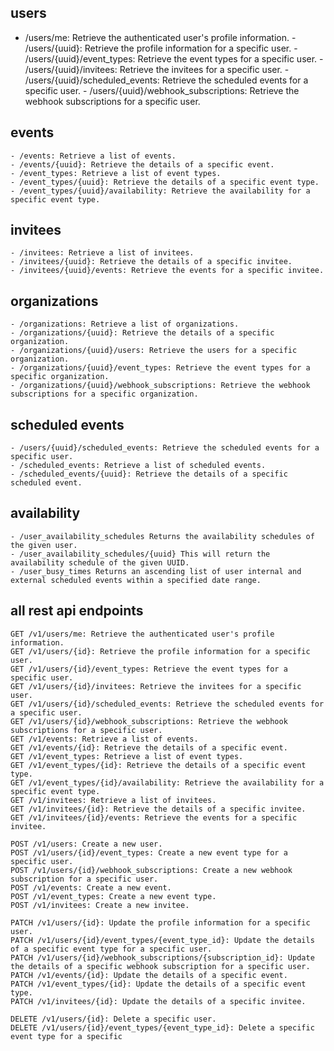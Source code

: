 ## users 
   - /users/me: Retrieve the authenticated user's profile information.
    - /users/{uuid}: Retrieve the profile information for a specific user.
    - /users/{uuid}/event_types: Retrieve the event types for a specific user.
    - /users/{uuid}/invitees: Retrieve the invitees for a specific user.
    - /users/{uuid}/scheduled_events: Retrieve the scheduled events for a specific user.
    - /users/{uuid}/webhook_subscriptions: Retrieve the webhook subscriptions for a specific user.

## events
    - /events: Retrieve a list of events.
    - /events/{uuid}: Retrieve the details of a specific event.
    - /event_types: Retrieve a list of event types.
    - /event_types/{uuid}: Retrieve the details of a specific event type.
    - /event_types/{uuid}/availability: Retrieve the availability for a specific event type.

## invitees
    - /invitees: Retrieve a list of invitees.
    - /invitees/{uuid}: Retrieve the details of a specific invitee.
    - /invitees/{uuid}/events: Retrieve the events for a specific invitee.

## organizations
    - /organizations: Retrieve a list of organizations.
    - /organizations/{uuid}: Retrieve the details of a specific organization.
    - /organizations/{uuid}/users: Retrieve the users for a specific organization.
    - /organizations/{uuid}/event_types: Retrieve the event types for a specific organization.
    - /organizations/{uuid}/webhook_subscriptions: Retrieve the webhook subscriptions for a specific organization.

## scheduled events 
    - /users/{uuid}/scheduled_events: Retrieve the scheduled events for a specific user.
    - /scheduled_events: Retrieve a list of scheduled events.
    - /scheduled_events/{uuid}: Retrieve the details of a specific scheduled event.

## availability
    - /user_availability_schedules Returns the availability schedules of the given user.
    - /user_availability_schedules/{uuid} This will return the availability schedule of the given UUID.
    - /user_busy_times Returns an ascending list of user internal and external scheduled events within a specified date range.

## all rest api endpoints
    GET /v1/users/me: Retrieve the authenticated user's profile information.
    GET /v1/users/{id}: Retrieve the profile information for a specific user.
    GET /v1/users/{id}/event_types: Retrieve the event types for a specific user.
    GET /v1/users/{id}/invitees: Retrieve the invitees for a specific user.
    GET /v1/users/{id}/scheduled_events: Retrieve the scheduled events for a specific user.
    GET /v1/users/{id}/webhook_subscriptions: Retrieve the webhook subscriptions for a specific user.
    GET /v1/events: Retrieve a list of events.
    GET /v1/events/{id}: Retrieve the details of a specific event.
    GET /v1/event_types: Retrieve a list of event types.
    GET /v1/event_types/{id}: Retrieve the details of a specific event type.
    GET /v1/event_types/{id}/availability: Retrieve the availability for a specific event type.
    GET /v1/invitees: Retrieve a list of invitees.
    GET /v1/invitees/{id}: Retrieve the details of a specific invitee.
    GET /v1/invitees/{id}/events: Retrieve the events for a specific invitee.

    POST /v1/users: Create a new user.
    POST /v1/users/{id}/event_types: Create a new event type for a specific user.
    POST /v1/users/{id}/webhook_subscriptions: Create a new webhook subscription for a specific user.
    POST /v1/events: Create a new event.
    POST /v1/event_types: Create a new event type.
    POST /v1/invitees: Create a new invitee.

    PATCH /v1/users/{id}: Update the profile information for a specific user.
    PATCH /v1/users/{id}/event_types/{event_type_id}: Update the details of a specific event type for a specific user.
    PATCH /v1/users/{id}/webhook_subscriptions/{subscription_id}: Update the details of a specific webhook subscription for a specific user.
    PATCH /v1/events/{id}: Update the details of a specific event.
    PATCH /v1/event_types/{id}: Update the details of a specific event type.
    PATCH /v1/invitees/{id}: Update the details of a specific invitee.

    DELETE /v1/users/{id}: Delete a specific user.
    DELETE /v1/users/{id}/event_types/{event_type_id}: Delete a specific event type for a specific

